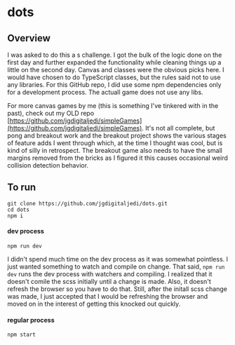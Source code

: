# dots

## Overview

I was asked to do this a s challenge. I got the bulk of the logic done on the first day and further expanded the functionality while cleaning things up a little on the second day. Canvas and classes were the obvious picks here. I would have chosen to do TypeScript classes, but the rules said not to use any libraries. For this GitHub repo, I did use some npm dependencies only for a development process. The actuall game does not use any libs.

For more canvas games by me (this is something I've tinkered with in the past), check out my OLD repo [https://github.com/jgdigitaljedi/simpleGames](https://github.com/jgdigitaljedi/simpleGames). It's not all complete, but pong and breakout work and the breakout project shows the various stages of feature adds I went through which, at the time I thought was cool, but is kind of silly in retrospect. The breakout game also needs to have the small margins removed from the bricks as I figured it this causes occasional weird collision detection behavior.

## To run

```
git clone https://github.com/jgdigitaljedi/dots.git
cd dots
npm i
```

#### dev process

```
npm run dev
```

I didn't spend much time on the dev process as it was somewhat pointless. I just wanted something to watch and compile on change. That said, `npm run dev` runs the dev process with watchers and compiling. I realized that it doesn't comile the scss initially until a change is made. Also, it doesn't refresh the browser so you have to do that. Still, after the initall scss change was made, I just accepted that I would be refreshing the browser and moved on in the interest of getting this knocked out quickly.

#### regular process

```
npm start
```
